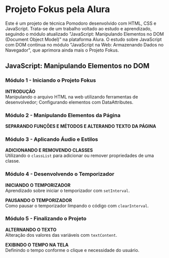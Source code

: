 # Projeto Fokus pela Alura

Este é um projeto de técnica Pomodoro desenvolvido com HTML, CSS e JavaScript. Trata-se de um trabalho voltado ao estudo e aprendizado, seguindo o módulo atualizado "JavaScript: Manipulando Elementos no DOM (Document Object Model)" na plataforma Alura. O estudo sobre JavaScript com DOM continua no módulo "JavaScript na Web: Armazenando Dados no Navegador", que aprimora ainda mais o Projeto Fokus.

## JavaScript: Manipulando Elementos no DOM

### Módulo 1 - Iniciando o Projeto Fokus

**INTRODUÇÃO**  
Manipulando o arquivo HTML na web utilizando ferramentas de desenvolvedor; Configurando elementos com DataAttributes.

### Módulo 2 - Manipulando Elementos da Página

**SEPARANDO FUNÇÕES E MÉTODOS E ALTERANDO TEXTO DA PÁGINA**  

### Módulo 3 - Aplicando Áudio e Estilos

**ADICIONANDO E REMOVENDO CLASSES**  
Utilizando o `classList` para adicionar ou remover propriedades de uma classe.

### Módulo 4 - Desenvolvendo o Temporizador

**INICIANDO O TEMPORIZADOR**  
Aprendizado sobre iniciar o temporizador com `setInterval`.

**PAUSANDO O TEMPORIZADOR**  
Como pausar o temporizador limpando o código com `clearInterval`.

### Módulo 5 - Finalizando o Projeto

**ALTERNANDO O TEXTO**  
Alteração dos valores das variáveis com `textContent`.

**EXIBINDO O TEMPO NA TELA**  
Definindo o tempo conforme o clique e necessidade do usuário.
